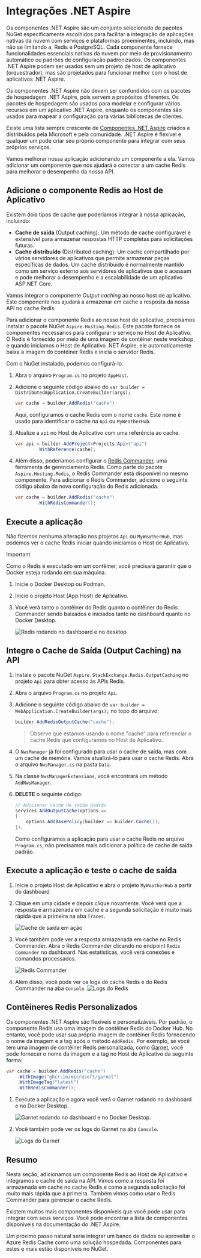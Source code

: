 # Integrações .NET Aspire

Os componentes .NET Aspire são um conjunto selecionado de pacotes NuGet especificamente escolhidos para facilitar a integração de aplicações nativas da nuvem com serviços e plataformas proeminentes, incluindo, mas não se limitando a, Redis e PostgreSQL. Cada componente fornece funcionalidades essenciais nativas da nuvem por meio de provisionamento automático ou padrões de configuração padronizados. Os componentes .NET Aspire podem ser usados sem um projeto de host de aplicativo (orquestrador), mas são projetados para funcionar melhor com o host de aplicativos .NET Aspire.

Os componentes .NET Aspire não devem ser confundidos com os pacotes de hospedagem .NET Aspire, pois servem a propósitos diferentes. Os pacotes de hospedagem são usados para modelar e configurar vários recursos em um aplicativo .NET Aspire, enquanto os componentes são usados para mapear a configuração para várias bibliotecas de clientes.

Existe uma lista sempre crescente de [Componentes .NET Aspire](https://learn.microsoft.com/dotnet/aspire/fundamentals/components-overview?tabs=dotnet-cli#available-components) criados e distribuídos pela Microsoft e pela comunidade. .NET Aspire é flexível e qualquer um pode criar seu próprio componente para integrar com seus próprios serviços.

Vamos melhorar nossa aplicação adicionando um componente a ela. Vamos adicionar um componente que nos ajudará a conectar a um cache Redis para melhorar o desempenho da nossa API.

## Adicione o componente Redis ao Host de Aplicativo

Existem dois tipos de cache que poderíamos integrar à nossa aplicação, incluindo:

- **Cache de saída** (Output caching): Um método de cache configurável e extensível para armazenar respostas HTTP completas para solicitações futuras.
- **Cache distribuído** (Distributed caching): Um cache compartilhado por vários servidores de aplicativos que permite armazenar peças específicas de dados. Um cache distribuído é normalmente mantido como um serviço externo aos servidores de aplicativos que o acessam e pode melhorar o desempenho e a escalabilidade de um aplicativo ASP.NET Core.

Vamos integrar o componente _Output caching_ ao nosso host de aplicativo. Este componente nos ajudará a armazenar em cache a resposta da nossa API no cache Redis.

Para adicionar o componente Redis ao nosso host de aplicativo, precisamos instalar o pacote NuGet `Aspire.Hosting.Redis`. Este pacote fornece os componentes necessários para configurar o serviço no Host de Aplicativo. O Redis é fornecido por meio de uma imagem de contêiner neste workshop, e quando iniciamos o Host de Aplicativo .NET Aspire, ele automaticamente baixa a imagem do contêiner Redis e inicia o servidor Redis.

Com o NuGet instalado, podemos configurá-lo.

1. Abra o arquivo `Program.cs` no projeto `AppHost`.
1. Adicione o seguinte código abaixo de `var builder = DistributedApplication.CreateBuilder(args);`

    ```csharp
	var cache = builder.AddRedis("cache")
    ```

	Aqui, configuramos o cache Redis com o nome `cache`. Este nome é usado para identificar o cache na `Api` ou `MyWeatherHub`.

1. Atualize a `api` no Host de Aplicativo com uma referência ao cache.

    ```csharp
    var api = builder.AddProject<Projects.Api>("api")
            .WithReference(cache);
    ```

1. Além disso, poderíamos configurar o [Redis Commander](https://joeferner.github.io/redis-commander/), uma ferramenta de gerenciamento Redis. Como parte do pacote `Aspire.Hosting.Redis`, o Redis Commander está disponível no mesmo componente. Para adicionar o Redis Commander, adicione o seguinte código abaixo da nova configuração do Redis adicionada.

    ```csharp
    var cache = builder.AddRedis("cache")
            .WithRedisCommander();
    ```

## Execute a aplicação

Não fizemos nenhuma alteração nos projetos `Api` ou `MyWeatherHub`, mas podemos ver o cache Redis iniciar quando iniciamos o Host de Aplicativo.

> [!IMPORTANT]
> Como o Redis é executado em um contêiner, você precisará garantir que o Docker esteja rodando em sua máquina.

1. Inicie o Docker Desktop ou Podman.
1. Inicie o projeto Host (App Host) de Aplicativo.
1. Você verá tanto o contêiner do Redis quanto o contêiner do Redis Commander sendo baixados e iniciados tanto no dashboard quanto no Docker Desktop.

    ![Redis rodando no dashboard e no desktop](./../../media/redis-started.png)

## Integre o Cache de Saída (Output Caching) na API

1. Instale o pacote NuGet `Aspire.StackExchange.Redis.OutputCaching` no projeto `Api` para obter acesso às APIs Redis.
1. Abra o arquivo `Program.cs` no projeto `Api`.
1. Adicione o seguinte código abaixo de `var builder = WebApplication.CreateBuilder(args);` no topo do arquivo:

    ```csharp
    builder.AddRedisOutputCache("cache");
    ```

    > Observe que estamos usando o nome "cache" para referenciar o cache Redis que configuramos no Host de Aplicativo.

1. O `NwsManager` já foi configurado para usar o cache de saída, mas com um cache de memória. Vamos atualizá-lo para usar o cache Redis. Abra o arquivo `NwsManager.cs` na pasta `Data`.
1. Na classe `NwsManagerExtensions`, você encontrará um método `AddNwsManager`.
1. **DELETE** o seguinte código:

    ```csharp
    // Adicionar cache de saída padrão
    services.AddOutputCache(options =>
    {
        options.AddBasePolicy(builder => builder.Cache());
    });
    ```

    Como configuramos a aplicação para usar o cache Redis no arquivo `Program.cs`, não precisamos mais adicionar a política de cache de saída padrão.

## Execute a aplicação e teste o cache de saída

1. Inicie o projeto Host de Aplicativo e abra o projeto `MyWeatherHub` a partir do dashboard
1. Clique em uma cidade e depois clique novamente. Você verá que a resposta é armazenada em cache e a segunda solicitação é muito mais rápida que a primeira na aba `Traces`.

    ![Cache de saída em ação](./../../media/output-caching.png)

1. Você também pode ver a resposta armazenada em cache no Redis Commander. Abra o Redis Commander clicando no endpoint `Redis Commander` no dashboard. Nas estatísticas, você verá conexões e comandos processados.

    ![Redis Commander](./../../media/redis-commander.png)

1. Além disso, você pode ver os logs do cache Redis e do Redis Commander na aba `Console`.
    ![Logs do Redis](./../../media/redis-logs.png)

## Contêineres Redis Personalizados

Os componentes .NET Aspire são flexíveis e personalizáveis. Por padrão, o componente Redis usa uma imagem de contêiner Redis do Docker Hub. No entanto, você pode usar sua própria imagem de contêiner Redis fornecendo o nome da imagem e a tag após o método `AddRedis`. Por exemplo, se você tem uma imagem de contêiner Redis personalizada, como [Garnet](https://github.com/microsoft/garnet), você pode fornecer o nome da imagem e a tag no Host de Aplicativo da seguinte forma:

```csharp
var cache = builder.AddRedis("cache")
    .WithImage("ghcr.io/microsoft/garnet")
    .WithImageTag("latest")
    .WithRedisCommander();
```

1. Execute a aplicação e agora você verá o Garnet rodando no dashboard e no Docker Desktop.

	![Garnet rodando no dashboard e no Docker Desktop.](./../../media/garnet-started.png)

1. Você também pode ver os logs do Garnet na aba `Console`.

	![Logs do Garnet](./../../media/garnet-logs.png)

## Resumo

Nesta seção, adicionamos um componente Redis ao Host de Aplicativo e integramos o cache de saída na API. Vimos como a resposta foi armazenada em cache no cache Redis e como a segunda solicitação foi muito mais rápida que a primeira. Também vimos como usar o Redis Commander para gerenciar o cache Redis.

Existem muitos mais componentes disponíveis que você pode usar para integrar com seus serviços. Você pode encontrar a lista de componentes disponíveis na documentação do .NET Aspire.

Um próximo passo natural seria integrar um banco de dados ou aproveitar o Azure Redis Cache como uma solução hospedada. Componentes para estes e mais estão disponíveis no NuGet.
